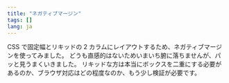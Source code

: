 ```yaml
---
title: "ネガティブマージン"
tags: []
lang: ja
---
```


CSS で固定幅とリキッドの 2 カラムにレイアウトするため、ネガティブマージンを使ってみました。
どうも直感的はないためいまいち腑に落ちませんが、パッと見うまくいきました。
リキッドな方は本当にボックスを二重にする必要があるのか、ブラウザ対応はどの程度なのか、もう少し検証が必要です。
